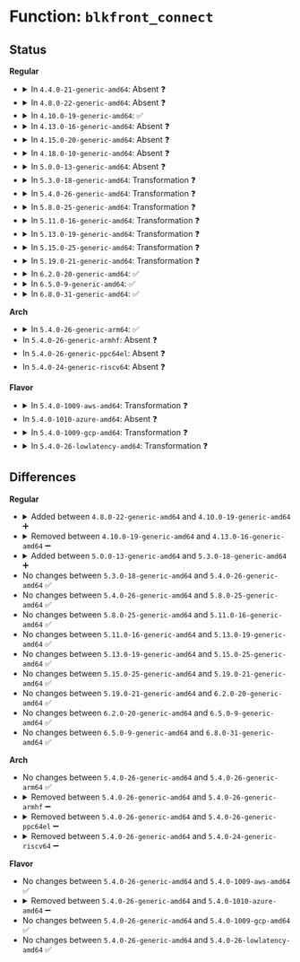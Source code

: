 # Function: <code>blkfront_connect</code>

## Status
<b>Regular</b>
<ul>
<li>
<details>
<summary>In <code>4.4.0-21-generic-amd64</code>: Absent ❓</summary>

```json
{
  "name": "blkfront_connect",
  "collision_type": "Unique Static",
  "inline_type": "Full",
  "funcs": [
    {
      "addr": 18446744071584582180,
      "name": "blkfront_connect",
      "external": false,
      "loc": "drivers/block/xen-blkfront.c:1993",
      "file": "drivers/block/xen-blkfront.c",
      "inline": "not declared, inlined",
      "caller_inline": [
        "drivers/block/xen-blkfront.c:blkback_changed"
      ],
      "caller_func": []
    }
  ],
  "symbols": []
}
```
</details>
</li>
<li>
<details>
<summary>In <code>4.8.0-22-generic-amd64</code>: Absent ❓</summary>

```json
{
  "name": "blkfront_connect",
  "collision_type": "Unique Static",
  "inline_type": "Full",
  "funcs": [
    {
      "addr": 18446744071584929823,
      "name": "blkfront_connect",
      "external": false,
      "loc": "drivers/block/xen-blkfront.c:2366",
      "file": "drivers/block/xen-blkfront.c",
      "inline": "not declared, inlined",
      "caller_inline": [
        "drivers/block/xen-blkfront.c:blkback_changed"
      ],
      "caller_func": []
    }
  ],
  "symbols": []
}
```
</details>
</li>
<li>
<details>
<summary>In <code>4.10.0-19-generic-amd64</code>: ✅</summary>

```c
void blkfront_connect(struct blkfront_info * info)
```

```json
{
  "name": "blkfront_connect",
  "collision_type": "Unique Static",
  "inline_type": "No",
  "funcs": [
    {
      "addr": 18446744071585112704,
      "name": "blkfront_connect",
      "external": false,
      "loc": "drivers/block/xen-blkfront.c:2342",
      "file": "drivers/block/xen-blkfront.c",
      "inline": "seen, unknown",
      "caller_inline": [],
      "caller_func": [
        "drivers/block/xen-blkfront.c:blkback_changed"
      ]
    }
  ],
  "symbols": [
    {
      "addr": 18446744071585112704,
      "name": "blkfront_connect",
      "section": ".text",
      "bind": "STB_LOCAL",
      "size": 1873
    }
  ]
}
```
</details>
</li>
<li>
<details>
<summary>In <code>4.13.0-16-generic-amd64</code>: Absent ❓</summary>

```json
{
  "name": "blkfront_connect",
  "collision_type": "Unique Static",
  "inline_type": "Full",
  "funcs": [
    {
      "addr": 18446744071585195274,
      "name": "blkfront_connect",
      "external": false,
      "loc": "drivers/block/xen-blkfront.c:2312",
      "file": "drivers/block/xen-blkfront.c",
      "inline": "not declared, inlined",
      "caller_inline": [
        "drivers/block/xen-blkfront.c:blkback_changed"
      ],
      "caller_func": []
    }
  ],
  "symbols": []
}
```
</details>
</li>
<li>
<details>
<summary>In <code>4.15.0-20-generic-amd64</code>: Absent ❓</summary>

```json
{
  "name": "blkfront_connect",
  "collision_type": "Unique Static",
  "inline_type": "Full",
  "funcs": [
    {
      "addr": 18446744071585623434,
      "name": "blkfront_connect",
      "external": false,
      "loc": "drivers/block/xen-blkfront.c:2312",
      "file": "drivers/block/xen-blkfront.c",
      "inline": "not declared, inlined",
      "caller_inline": [
        "drivers/block/xen-blkfront.c:blkback_changed"
      ],
      "caller_func": []
    }
  ],
  "symbols": []
}
```
</details>
</li>
<li>
<details>
<summary>In <code>4.18.0-10-generic-amd64</code>: Absent ❓</summary>

```json
{
  "name": "blkfront_connect",
  "collision_type": "Unique Static",
  "inline_type": "Full",
  "funcs": [
    {
      "addr": 18446744071585869280,
      "name": "blkfront_connect",
      "external": false,
      "loc": "drivers/block/xen-blkfront.c:2315",
      "file": "drivers/block/xen-blkfront.c",
      "inline": "not declared, inlined",
      "caller_inline": [
        "drivers/block/xen-blkfront.c:blkback_changed"
      ],
      "caller_func": []
    }
  ],
  "symbols": []
}
```
</details>
</li>
<li>
<details>
<summary>In <code>5.0.0-13-generic-amd64</code>: Absent ❓</summary>

```json
{
  "name": "blkfront_connect",
  "collision_type": "Unique Static",
  "inline_type": "Full",
  "funcs": [
    {
      "addr": 18446744071586005056,
      "name": "blkfront_connect",
      "external": false,
      "loc": "drivers/block/xen-blkfront.c:2334",
      "file": "drivers/block/xen-blkfront.c",
      "inline": "not declared, inlined",
      "caller_inline": [
        "drivers/block/xen-blkfront.c:blkback_changed"
      ],
      "caller_func": []
    }
  ],
  "symbols": []
}
```
</details>
</li>
<li>
<details>
<summary>In <code>5.3.0-18-generic-amd64</code>: Transformation ❓</summary>

```c
void blkfront_connect(struct blkfront_info * info)
```

```json
{
  "name": "blkfront_connect",
  "collision_type": "Unique Static",
  "inline_type": "No",
  "funcs": [
    {
      "addr": 0,
      "name": "blkfront_connect",
      "external": false,
      "loc": "drivers/block/xen-blkfront.c:2334",
      "file": "drivers/block/xen-blkfront.c",
      "inline": "seen, unknown",
      "caller_inline": [],
      "caller_func": [
        "drivers/block/xen-blkfront.c:blkback_changed"
      ]
    }
  ],
  "symbols": [
    {
      "addr": 18446744071586243392,
      "name": "blkfront_connect",
      "section": ".text",
      "bind": "STB_LOCAL",
      "size": 996
    },
    {
      "addr": 18446744071586250240,
      "name": "blkfront_connect.cold",
      "section": ".text",
      "bind": "STB_LOCAL",
      "size": 67
    }
  ]
}
```
</details>
</li>
<li>
<details>
<summary>In <code>5.4.0-26-generic-amd64</code>: Transformation ❓</summary>

```c
void blkfront_connect(struct blkfront_info * info)
```

```json
{
  "name": "blkfront_connect",
  "collision_type": "Unique Static",
  "inline_type": "No",
  "funcs": [
    {
      "addr": 0,
      "name": "blkfront_connect",
      "external": false,
      "loc": "drivers/block/xen-blkfront.c:2334",
      "file": "drivers/block/xen-blkfront.c",
      "inline": "seen, unknown",
      "caller_inline": [],
      "caller_func": [
        "drivers/block/xen-blkfront.c:blkback_changed"
      ]
    }
  ],
  "symbols": [
    {
      "addr": 18446744071586391616,
      "name": "blkfront_connect",
      "section": ".text",
      "bind": "STB_LOCAL",
      "size": 996
    },
    {
      "addr": 18446744071586398442,
      "name": "blkfront_connect.cold",
      "section": ".text",
      "bind": "STB_LOCAL",
      "size": 67
    }
  ]
}
```
</details>
</li>
<li>
<details>
<summary>In <code>5.8.0-25-generic-amd64</code>: Transformation ❓</summary>

```c
void blkfront_connect(struct blkfront_info * info)
```

```json
{
  "name": "blkfront_connect",
  "collision_type": "Unique Static",
  "inline_type": "No",
  "funcs": [
    {
      "addr": 0,
      "name": "blkfront_connect",
      "external": false,
      "loc": "drivers/block/xen-blkfront.c:2342",
      "file": "drivers/block/xen-blkfront.c",
      "inline": "seen, unknown",
      "caller_inline": [],
      "caller_func": [
        "drivers/block/xen-blkfront.c:blkback_changed"
      ]
    }
  ],
  "symbols": [
    {
      "addr": 18446744071587172368,
      "name": "blkfront_connect",
      "section": ".text",
      "bind": "STB_LOCAL",
      "size": 889
    },
    {
      "addr": 18446744071587174115,
      "name": "blkfront_connect.cold",
      "section": ".text",
      "bind": "STB_LOCAL",
      "size": 40
    }
  ]
}
```
</details>
</li>
<li>
<details>
<summary>In <code>5.11.0-16-generic-amd64</code>: Transformation ❓</summary>

```c
void blkfront_connect(struct blkfront_info * info)
```

```json
{
  "name": "blkfront_connect",
  "collision_type": "Unique Static",
  "inline_type": "No",
  "funcs": [
    {
      "addr": 0,
      "name": "blkfront_connect",
      "external": false,
      "loc": "drivers/block/xen-blkfront.c:2346",
      "file": "drivers/block/xen-blkfront.c",
      "inline": "seen, unknown",
      "caller_inline": [],
      "caller_func": [
        "drivers/block/xen-blkfront.c:blkback_changed"
      ]
    }
  ],
  "symbols": [
    {
      "addr": 18446744071587256608,
      "name": "blkfront_connect",
      "section": ".text",
      "bind": "STB_LOCAL",
      "size": 889
    },
    {
      "addr": 18446744071591493062,
      "name": "blkfront_connect.cold",
      "section": ".text",
      "bind": "STB_LOCAL",
      "size": 35
    }
  ]
}
```
</details>
</li>
<li>
<details>
<summary>In <code>5.13.0-19-generic-amd64</code>: Transformation ❓</summary>

```c
void blkfront_connect(struct blkfront_info * info)
```

```json
{
  "name": "blkfront_connect",
  "collision_type": "Unique Static",
  "inline_type": "No",
  "funcs": [
    {
      "addr": 0,
      "name": "blkfront_connect",
      "external": false,
      "loc": "drivers/block/xen-blkfront.c:2346",
      "file": "drivers/block/xen-blkfront.c",
      "inline": "seen, unknown",
      "caller_inline": [],
      "caller_func": [
        "drivers/block/xen-blkfront.c:blkback_changed"
      ]
    }
  ],
  "symbols": [
    {
      "addr": 18446744071587144912,
      "name": "blkfront_connect",
      "section": ".text",
      "bind": "STB_LOCAL",
      "size": 889
    },
    {
      "addr": 18446744071591436138,
      "name": "blkfront_connect.cold",
      "section": ".text",
      "bind": "STB_LOCAL",
      "size": 35
    }
  ]
}
```
</details>
</li>
<li>
<details>
<summary>In <code>5.15.0-25-generic-amd64</code>: Transformation ❓</summary>

```c
void blkfront_connect(struct blkfront_info * info)
```

```json
{
  "name": "blkfront_connect",
  "collision_type": "Unique Static",
  "inline_type": "No",
  "funcs": [
    {
      "addr": 0,
      "name": "blkfront_connect",
      "external": false,
      "loc": "drivers/block/xen-blkfront.c:2323",
      "file": "drivers/block/xen-blkfront.c",
      "inline": "seen, unknown",
      "caller_inline": [],
      "caller_func": [
        "drivers/block/xen-blkfront.c:blkback_changed"
      ]
    }
  ],
  "symbols": [
    {
      "addr": 18446744071587720192,
      "name": "blkfront_connect",
      "section": ".text",
      "bind": "STB_LOCAL",
      "size": 1286
    },
    {
      "addr": 18446744071592500440,
      "name": "blkfront_connect.cold",
      "section": ".text",
      "bind": "STB_LOCAL",
      "size": 34
    }
  ]
}
```
</details>
</li>
<li>
<details>
<summary>In <code>5.19.0-21-generic-amd64</code>: Transformation ❓</summary>

```c
void blkfront_connect(struct blkfront_info * info)
```

```json
{
  "name": "blkfront_connect",
  "collision_type": "Unique Static",
  "inline_type": "No",
  "funcs": [
    {
      "addr": 0,
      "name": "blkfront_connect",
      "external": false,
      "loc": "drivers/block/xen-blkfront.c:2310",
      "file": "drivers/block/xen-blkfront.c",
      "inline": "seen, unknown",
      "caller_inline": [],
      "caller_func": [
        "drivers/block/xen-blkfront.c:blkback_changed"
      ]
    }
  ],
  "symbols": [
    {
      "addr": 18446744071589064160,
      "name": "blkfront_connect",
      "section": ".text",
      "bind": "STB_LOCAL",
      "size": 1363
    },
    {
      "addr": 18446744071594370540,
      "name": "blkfront_connect.cold",
      "section": ".text",
      "bind": "STB_LOCAL",
      "size": 34
    }
  ]
}
```
</details>
</li>
<li>
<details>
<summary>In <code>6.2.0-20-generic-amd64</code>: ✅</summary>

```c
void blkfront_connect(struct blkfront_info * info)
```

```json
{
  "name": "blkfront_connect",
  "collision_type": "Unique Static",
  "inline_type": "No",
  "funcs": [
    {
      "addr": 18446744071590593840,
      "name": "blkfront_connect",
      "external": false,
      "loc": "drivers/block/xen-blkfront.c:2313",
      "file": "drivers/block/xen-blkfront.c",
      "inline": "seen, unknown",
      "caller_inline": [],
      "caller_func": [
        "drivers/block/xen-blkfront.c:blkback_changed"
      ]
    }
  ],
  "symbols": [
    {
      "addr": 18446744071590593840,
      "name": "blkfront_connect",
      "section": ".text",
      "bind": "STB_LOCAL",
      "size": 1398
    }
  ]
}
```
</details>
</li>
<li>
<details>
<summary>In <code>6.5.0-9-generic-amd64</code>: ✅</summary>

```c
void blkfront_connect(struct blkfront_info * info)
```

```json
{
  "name": "blkfront_connect",
  "collision_type": "Unique Static",
  "inline_type": "No",
  "funcs": [
    {
      "addr": 18446744071590935056,
      "name": "blkfront_connect",
      "external": false,
      "loc": "drivers/block/xen-blkfront.c:2314",
      "file": "drivers/block/xen-blkfront.c",
      "inline": "seen, unknown",
      "caller_inline": [],
      "caller_func": [
        "drivers/block/xen-blkfront.c:blkback_changed"
      ]
    }
  ],
  "symbols": [
    {
      "addr": 18446744071590935056,
      "name": "blkfront_connect",
      "section": ".text",
      "bind": "STB_LOCAL",
      "size": 1393
    }
  ]
}
```
</details>
</li>
<li>
<details>
<summary>In <code>6.8.0-31-generic-amd64</code>: ✅</summary>

```c
void blkfront_connect(struct blkfront_info * info)
```

```json
{
  "name": "blkfront_connect",
  "collision_type": "Unique Static",
  "inline_type": "No",
  "funcs": [
    {
      "addr": 18446744071591278784,
      "name": "blkfront_connect",
      "external": false,
      "loc": "drivers/block/xen-blkfront.c:2314",
      "file": "drivers/block/xen-blkfront.c",
      "inline": "seen, unknown",
      "caller_inline": [],
      "caller_func": [
        "drivers/block/xen-blkfront.c:blkback_changed"
      ]
    }
  ],
  "symbols": [
    {
      "addr": 18446744071591278784,
      "name": "blkfront_connect",
      "section": ".text",
      "bind": "STB_LOCAL",
      "size": 1393
    }
  ]
}
```
</details>
</li>
</ul>
<b>Arch</b>
<ul>
<li>
<details>
<summary>In <code>5.4.0-26-generic-arm64</code>: ✅</summary>

```c
void blkfront_connect(struct blkfront_info * info)
```

```json
{
  "name": "blkfront_connect",
  "collision_type": "Unique Static",
  "inline_type": "No",
  "funcs": [
    {
      "addr": 18446603336499239544,
      "name": "blkfront_connect",
      "external": false,
      "loc": "drivers/block/xen-blkfront.c:2334",
      "file": "drivers/block/xen-blkfront.c",
      "inline": "seen, unknown",
      "caller_inline": [],
      "caller_func": [
        "drivers/block/xen-blkfront.c:blkback_changed"
      ]
    }
  ],
  "symbols": [
    {
      "addr": 18446603336499239544,
      "name": "blkfront_connect",
      "section": ".text",
      "bind": "STB_LOCAL",
      "size": 1080
    }
  ]
}
```
</details>
</li>
<li>
In <code>5.4.0-26-generic-armhf</code>: Absent ❓
</li>
<li>
In <code>5.4.0-26-generic-ppc64el</code>: Absent ❓
</li>
<li>
In <code>5.4.0-24-generic-riscv64</code>: Absent ❓
</li>
</ul>
<b>Flavor</b>
<ul>
<li>
<details>
<summary>In <code>5.4.0-1009-aws-amd64</code>: Transformation ❓</summary>

```c
void blkfront_connect(struct blkfront_info * info)
```

```json
{
  "name": "blkfront_connect",
  "collision_type": "Unique Static",
  "inline_type": "No",
  "funcs": [
    {
      "addr": 0,
      "name": "blkfront_connect",
      "external": false,
      "loc": "drivers/block/xen-blkfront.c:2363",
      "file": "drivers/block/xen-blkfront.c",
      "inline": "seen, unknown",
      "caller_inline": [],
      "caller_func": [
        "drivers/block/xen-blkfront.c:blkback_changed"
      ]
    }
  ],
  "symbols": [
    {
      "addr": 18446744071586153952,
      "name": "blkfront_connect",
      "section": ".text",
      "bind": "STB_LOCAL",
      "size": 1015
    },
    {
      "addr": 18446744071586161022,
      "name": "blkfront_connect.cold",
      "section": ".text",
      "bind": "STB_LOCAL",
      "size": 67
    }
  ]
}
```
</details>
</li>
<li>
In <code>5.4.0-1010-azure-amd64</code>: Absent ❓
</li>
<li>
<details>
<summary>In <code>5.4.0-1009-gcp-amd64</code>: Transformation ❓</summary>

```c
void blkfront_connect(struct blkfront_info * info)
```

```json
{
  "name": "blkfront_connect",
  "collision_type": "Unique Static",
  "inline_type": "No",
  "funcs": [
    {
      "addr": 0,
      "name": "blkfront_connect",
      "external": false,
      "loc": "drivers/block/xen-blkfront.c:2334",
      "file": "drivers/block/xen-blkfront.c",
      "inline": "seen, unknown",
      "caller_inline": [],
      "caller_func": [
        "drivers/block/xen-blkfront.c:blkback_changed"
      ]
    }
  ],
  "symbols": [
    {
      "addr": 18446744071586339584,
      "name": "blkfront_connect",
      "section": ".text",
      "bind": "STB_LOCAL",
      "size": 996
    },
    {
      "addr": 18446744071586346410,
      "name": "blkfront_connect.cold",
      "section": ".text",
      "bind": "STB_LOCAL",
      "size": 67
    }
  ]
}
```
</details>
</li>
<li>
<details>
<summary>In <code>5.4.0-26-lowlatency-amd64</code>: Transformation ❓</summary>

```c
void blkfront_connect(struct blkfront_info * info)
```

```json
{
  "name": "blkfront_connect",
  "collision_type": "Unique Static",
  "inline_type": "No",
  "funcs": [
    {
      "addr": 0,
      "name": "blkfront_connect",
      "external": false,
      "loc": "drivers/block/xen-blkfront.c:2334",
      "file": "drivers/block/xen-blkfront.c",
      "inline": "seen, unknown",
      "caller_inline": [],
      "caller_func": [
        "drivers/block/xen-blkfront.c:blkback_changed"
      ]
    }
  ],
  "symbols": [
    {
      "addr": 18446744071586451280,
      "name": "blkfront_connect",
      "section": ".text",
      "bind": "STB_LOCAL",
      "size": 996
    },
    {
      "addr": 18446744071586458103,
      "name": "blkfront_connect.cold",
      "section": ".text",
      "bind": "STB_LOCAL",
      "size": 67
    }
  ]
}
```
</details>
</li>
</ul>

## Differences
<b>Regular</b>
<ul>
<li>
<details>
<summary>Added between <code>4.8.0-22-generic-amd64</code> and <code>4.10.0-19-generic-amd64</code> ➕</summary>

```c
void blkfront_connect(struct blkfront_info * info)
```
</details>
</li>
<li>
<details>
<summary>Removed between <code>4.10.0-19-generic-amd64</code> and <code>4.13.0-16-generic-amd64</code> ➖</summary>

```c
void blkfront_connect(struct blkfront_info * info)
```
</details>
</li>
<li>
<details>
<summary>Added between <code>5.0.0-13-generic-amd64</code> and <code>5.3.0-18-generic-amd64</code> ➕</summary>

```c
void blkfront_connect(struct blkfront_info * info)
```
</details>
</li>
<li>
No changes between <code>5.3.0-18-generic-amd64</code> and <code>5.4.0-26-generic-amd64</code> ✅
</li>
<li>
No changes between <code>5.4.0-26-generic-amd64</code> and <code>5.8.0-25-generic-amd64</code> ✅
</li>
<li>
No changes between <code>5.8.0-25-generic-amd64</code> and <code>5.11.0-16-generic-amd64</code> ✅
</li>
<li>
No changes between <code>5.11.0-16-generic-amd64</code> and <code>5.13.0-19-generic-amd64</code> ✅
</li>
<li>
No changes between <code>5.13.0-19-generic-amd64</code> and <code>5.15.0-25-generic-amd64</code> ✅
</li>
<li>
No changes between <code>5.15.0-25-generic-amd64</code> and <code>5.19.0-21-generic-amd64</code> ✅
</li>
<li>
No changes between <code>5.19.0-21-generic-amd64</code> and <code>6.2.0-20-generic-amd64</code> ✅
</li>
<li>
No changes between <code>6.2.0-20-generic-amd64</code> and <code>6.5.0-9-generic-amd64</code> ✅
</li>
<li>
No changes between <code>6.5.0-9-generic-amd64</code> and <code>6.8.0-31-generic-amd64</code> ✅
</li>
</ul>
<b>Arch</b>
<ul>
<li>
No changes between <code>5.4.0-26-generic-amd64</code> and <code>5.4.0-26-generic-arm64</code> ✅
</li>
<li>
<details>
<summary>Removed between <code>5.4.0-26-generic-amd64</code> and <code>5.4.0-26-generic-armhf</code> ➖</summary>

```c
void blkfront_connect(struct blkfront_info * info)
```
</details>
</li>
<li>
<details>
<summary>Removed between <code>5.4.0-26-generic-amd64</code> and <code>5.4.0-26-generic-ppc64el</code> ➖</summary>

```c
void blkfront_connect(struct blkfront_info * info)
```
</details>
</li>
<li>
<details>
<summary>Removed between <code>5.4.0-26-generic-amd64</code> and <code>5.4.0-24-generic-riscv64</code> ➖</summary>

```c
void blkfront_connect(struct blkfront_info * info)
```
</details>
</li>
</ul>
<b>Flavor</b>
<ul>
<li>
No changes between <code>5.4.0-26-generic-amd64</code> and <code>5.4.0-1009-aws-amd64</code> ✅
</li>
<li>
<details>
<summary>Removed between <code>5.4.0-26-generic-amd64</code> and <code>5.4.0-1010-azure-amd64</code> ➖</summary>

```c
void blkfront_connect(struct blkfront_info * info)
```
</details>
</li>
<li>
No changes between <code>5.4.0-26-generic-amd64</code> and <code>5.4.0-1009-gcp-amd64</code> ✅
</li>
<li>
No changes between <code>5.4.0-26-generic-amd64</code> and <code>5.4.0-26-lowlatency-amd64</code> ✅
</li>
</ul>
